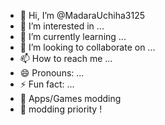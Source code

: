 - 👋 Hi, I’m @MadaraUchiha3125
- 👀 I’m interested in ...
- 🌱 I’m currently learning ...
- 💞️ I’m looking to collaborate on ...
- 📫 How to reach me ...
- 😄 Pronouns: ...
- ⚡ Fun fact: ...
- 📱 Apps/Games modding
- 🫤 modding priority !
<!---
MadaraUchiha3125/MadaraUchiha3125 is a ✨ special ✨ repository because its `README.md` (this file) appears on your GitHub profile.
You can click the Preview link to take a look at your changes.
--->
